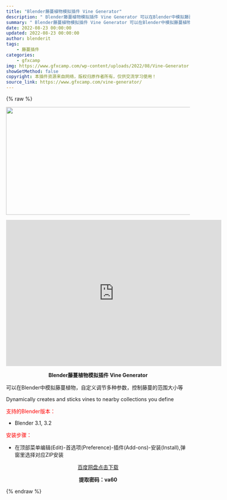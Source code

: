 ```yaml
---
title: "Blender藤蔓植物模拟插件 Vine Generator"
description: "﻿ Blender藤蔓植物模拟插件 Vine Generator 可以在Blender中模拟藤蔓植物，自定义调节多种参数，控制藤蔓的范围大小等 Dynamically creates and stic..."
summary: "﻿ Blender藤蔓植物模拟插件 Vine Generator 可以在Blender中模拟藤蔓植物，自定义调节多种参数，控制藤蔓的范围大小等 Dynamically creates and stic..."
date: 2022-08-23 00:00:00
updated: 2022-08-23 00:00:00
author: blenderit
tags: 
    - 藤蔓插件
categories:
    - gfxcamp
img: https://www.gfxcamp.com/wp-content/uploads/2022/08/Vine-Generator.jpg
showGetMethod: false
copyright: 本插件资源来自网络，版权归原作者所有，仅供交流学习使用！
source_link: https://www.gfxcamp.com/vine-generator/
---
```


{% raw %}
<div><p><img decoding="async" class="aligncenter size-full wp-image-106318" src="https://www.gfxcamp.com/wp-content/uploads/2022/08/Vine-Generator.jpg" data-src="https://www.gfxcamp.com/wp-content/uploads/2022/08/Vine-Generator.jpg" alt="" width="590" height="295" data-srcset="https://www.gfxcamp.com/wp-content/uploads/2022/08/Vine-Generator.jpg 590w, https://www.gfxcamp.com/wp-content/uploads/2022/08/Vine-Generator-150x75.jpg 150w" data-sizes="(max-width: 590px) 100vw, 590px"></p><p style="text-align: center;"><iframe loading="lazy" src="https://player.youku.com/embed/XNTg5NzE0MzI5Ng==" width="590" height="400" frameborder="0" allowfullscreen="allowfullscreen" data-mce-fragment="1"><span data-mce-type="bookmark" style="display: inline-block; width: 0px; overflow: hidden; line-height: 0;" class="mce_SELRES_start">﻿</span></iframe></p><p style="text-align: center;"><strong>Blender藤蔓植物模拟插件 Vine Generator</strong></p><p>可以在Blender中模拟藤蔓植物，自定义调节多种参数，控制藤蔓的范围大小等</p><p>Dynamically creates and sticks vines to nearby collections you define</p><p style="text-align: left;"><span style="color: #ff0000;">支持的Blender版本：</span></p><ul>
<li style="text-align: left;">Blender 3.1, 3.2</li>
</ul><p style="text-align: left;"><span style="color: #ff0000;">安装步骤：</span></p><ul>
<li>在顶部菜单编辑(Edit)-首选项(Preference)-插件(Add-ons)-安装(Install),弹窗里选择对应ZIP安装</li>
</ul><p style="text-align: center;"><a class="maxbutton-3 maxbutton maxbutton-baidu" target="_blank" rel="noopener" href="https://pan.baidu.com/s/1ty0R5ThTmwH8UEgoE5HtzQ?pwd=va60"><span class="mb-text">百度网盘点击下载</span></a></p><p style="text-align: center;"><strong>提取密码：va60</strong></p></div>
<div style="display: none">gfxcamp</div>
{% endraw %}